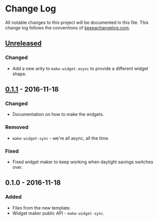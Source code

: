 # Change Log
All notable changes to this project will be documented in this file. This change log follows the conventions of [keepachangelog.com](http://keepachangelog.com/).

## [Unreleased]
### Changed
- Add a new arity to `make-widget-async` to provide a different widget shape.

## [0.1.1] - 2016-11-18
### Changed
- Documentation on how to make the widgets.

### Removed
- `make-widget-sync` - we're all async, all the time.

### Fixed
- Fixed widget maker to keep working when daylight savings switches over.

## 0.1.0 - 2016-11-18
### Added
- Files from the new template.
- Widget maker public API - `make-widget-sync`.

[Unreleased]: https://github.com/your-name/nu-challenge/compare/0.1.1...HEAD
[0.1.1]: https://github.com/your-name/nu-challenge/compare/0.1.0...0.1.1
